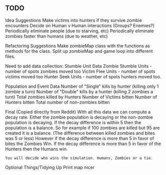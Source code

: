 TODO
-------

Idea Suggestions
  Make victims into hunters if they survive zombie encounters
  Decide on Human v Human interactions (Groups? Enemies?)
  Periodically eliminate people (due to starving, etc)
  Periodically eliminate zombies faster than humans (due to weather, etc)

Refactoring Suggestions
  Make zombieMap class with the functions as methods for the class.
  Split up zombieMap and game loop into different files.

Need to add data collection:
  Stumble Unit Data
    Zombie Stumble Units - number of spots zombies moved too
    Victim Flee Units - number of spots victims moved too
    Hunter Seek Units - number of spots hunters moved too.

  Population and Event Data 
    Number of "Single" kills by hunter (killing only 1 zombie a turn)
    Number of "Double" kills by a hunter (killing 2 zombies a turn)
    Total zombies killed by Hunters
    Number of Victims bitten
    Number of Hunters bitten
    Total number of non-zombies bitten

  Final (Copied directly from Reddit)
    With all this data we can compute a decay rate. Either the zombie 
    population is decaying or the non-zombie population is decaying. If the 
    decay difference is within 5 then the population is a balance. So for 
    example if 100 zombies are killed but 95 are created it is a balance. (The
    difference between killed zombies and bites was 5 or less) However if the 
    decay difference is more than 5 in favor of bites the Zombies Win. If the 
    decay difference is more than 5 in favor of the Hunters then the Humans win.

    You will decide who wins the simulation. Humans, Zombies or a tie.

Optional Things/Tidying Up
  Print map nicer
